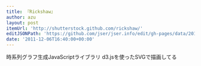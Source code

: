 ```yaml
---
title: 『Rickshaw』
author: azu
layout: post
itemUrl: 'http://shutterstock.github.com/rickshaw/'
editJSONPath: 'https://github.com/jser/jser.info/edit/gh-pages/data/2011/12/index.json'
date: '2011-12-06T16:40:00+00:00'
---
```

時系列グラフ生成JavaScriptライブラリ
d3.jsを使ったSVGで描画してる
